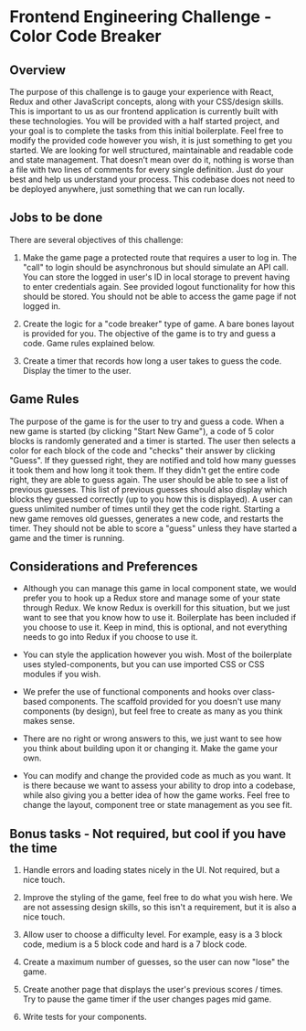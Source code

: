 # Frontend Engineering Challenge - Color Code Breaker

## Overview

The purpose of this challenge is to gauge your experience with React, Redux and other JavaScript concepts, along with your CSS/design skills. This is important to us as our frontend application is currently built with these technologies. You will be provided with a half started project, and your goal is to complete the tasks from this initial boilerplate. Feel free to modify the provided code however you wish, it is just something to get you started. We are looking for well structured, maintainable and readable code and state management. That doesn’t mean over do it, nothing is worse than a file with two lines of comments for every single definition. Just do your best and help us understand your process. This codebase does not need to be deployed anywhere, just something that we can run locally.

## Jobs to be done

There are several objectives of this challenge:

1. Make the game page a protected route that requires a user to log in. The "call" to login should be asynchronous but should simulate an API call. You can store the logged in user's ID in local storage to prevent having to enter credentials again. See provided logout functionality for how this should be stored. You should not be able to access the game page if not logged in.

1. Create the logic for a "code breaker" type of game. A bare bones layout is provided for you. The objective of the game is to try and guess a code. Game rules explained below.

1. Create a timer that records how long a user takes to guess the code. Display the timer to the user.

## Game Rules

The purpose of the game is for the user to try and guess a code. When a new game is started (by clicking "Start New Game"), a code of 5 color blocks is randomly generated and a timer is started. The user then selects a color for each block of the code and "checks" their answer by clicking "Guess". If they guessed right, they are notified and told how many guesses it took them and how long it took them. If they didn't get the entire code right, they are able to guess again. The user should be able to see a list of previous guesses. This list of previous guesses should also display which blocks they guessed correctly (up to you how this is displayed). A user can guess unlimited number of times until they get the code right. Starting a new game removes old guesses, generates a new code, and restarts the timer. They should not be able to score a "guess" unless they have started a game and the timer is running.

## Considerations and Preferences

- Although you can manage this game in local component state, we would prefer you to hook up a Redux store and manage some of your state through Redux. We know Redux is overkill for this situation, but we just want to see that you know how to use it. Boilerplate has been included if you choose to use it. Keep in mind, this is optional, and not everything needs to go into Redux if you choose to use it.

- You can style the application however you wish. Most of the boilerplate uses styled-components, but you can use imported CSS or CSS modules if you wish.

- We prefer the use of functional components and hooks over class-based components. The scaffold provided for you doesn't use many components (by design), but feel free to create as many as you think makes sense.

- There are no right or wrong answers to this, we just want to see how you think about building upon it or changing it. Make the game your own.

- You can modify and change the provided code as much as you want. It is there because we want to assess your ability to drop into a codebase, while also giving you a better idea of how the game works. Feel free to change the layout, component tree or state management as you see fit.

## Bonus tasks - Not required, but cool if you have the time

1. Handle errors and loading states nicely in the UI. Not required, but a nice touch.

1. Improve the styling of the game, feel free to do what you wish here. We are not assessing design skills, so this isn't a requirement, but it is also a nice touch.

1. Allow user to choose a difficulty level. For example, easy is a 3 block code, medium is a 5 block code and hard is a 7 block code.

1. Create a maximum number of guesses, so the user can now "lose" the game.

1. Create another page that displays the user's previous scores / times. Try to pause the game timer if the user changes pages mid game.

1. Write tests for your components.
